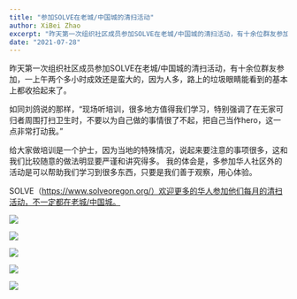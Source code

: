 ```yaml
---
title: "参加SOLVE在老城/中国城的清扫活动"
author: XiBei Zhao
excerpt: "昨天第一次组织社区成员参加SOLVE在老城/中国城的清扫活动，有十余位群友参加，一上午两个多小时成效还是蛮大的，因为人多，路上的垃圾眼睛能看到的基本上都收拾起来了。给大家做培训是一个护士，因为当地的特殊情况，说起来要注意的事项很多，这和我们比较随意的做法明显要严谨和讲究得多。 多参加华人社区外的活动是可以帮助我们学习到很多东西，只要是我们善于观察，用心体验。"
date: "2021-07-28"
---
```


昨天第一次组织社区成员参加SOLVE在老城/中国城的清扫活动，有十余位群友参加，一上午两个多小时成效还是蛮大的，因为人多，路上的垃圾眼睛能看到的基本上都收拾起来了。

如同刘鸽说的那样，“现场听培训，很多地方值得我们学习，特别强调了在无家可归者周围打扫卫生时，不要以为自己做的事情很了不起，把自己当作hero，这一点非常打动我。”

给大家做培训是一个护士，因为当地的特殊情况，说起来要注意的事项很多，这和我们比较随意的做法明显要严谨和讲究得多。 我的体会是，多参加华人社区外的活动是可以帮助我们学习到很多东西，只要是我们善于观察，用心体验。

SOLVE（https://www.solveoregon.org/）欢迎更多的华人参加他们每月的清扫活动，不一定都在老城/中国城。


![](https://res.cloudinary.com/dhngj18do/image/upload/f_auto,q_auto/v1/images/Wechat%20Image_20210730015710)

![](https://res.cloudinary.com/dhngj18do/image/upload/f_auto,q_auto/v1/images/Wechat%20Image_20210730015720)

![](https://res.cloudinary.com/dhngj18do/image/upload/f_auto,q_auto/v1/images/Wechat%20Image_20210730015651)

![](https://res.cloudinary.com/dhngj18do/image/upload/f_auto,q_auto/v1/images/Wechat%20Image_20210730015638)

![](https://res.cloudinary.com/dhngj18do/image/upload/f_auto,q_auto/v1/images/Wechat%20Image_20210730015703)
